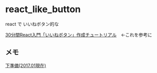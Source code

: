 # react_like_button
react で いいねボタン的な

[30分間React入門「いいねボタン」作成チュートリアル](http://c16e.com/1510161700/)　←これを参考に

## メモ
[下準備(2017.01現在)](https://github.com/wipiano/react_like_button/wiki/%E4%B8%8B%E6%BA%96%E5%82%99)
